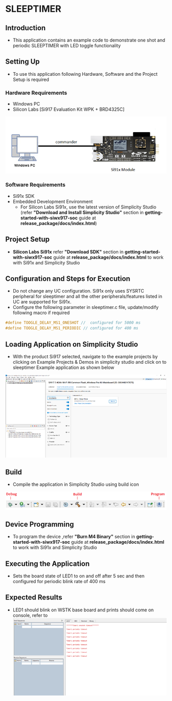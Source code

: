 # SLEEPTIMER

## Introduction

- This application contains an example code to demonstrate one shot and periodic SLEEPTIMER with LED toggle functionality

## Setting Up

- To use this application following Hardware, Software and the Project Setup is required

### Hardware Requirements

- Windows PC
- Silicon Labs [Si917 Evaluation Kit WPK + BRD4325C]

![Figure: Introduction](resources/readme/image515a.png)

### Software Requirements

- Si91x SDK
- Embedded Development Environment
  - For Silicon Labs Si91x, use the latest version of Simplicity Studio (refer **"Download and Install Simplicity Studio"** section in **getting-started-with-siwx917-soc** guide at **release_package/docs/index.html**)

## Project Setup

- **Silicon Labs Si91x** refer **"Download SDK"** section in **getting-started-with-siwx917-soc** guide at **release_package/docs/index.html** to work with Si91x and Simplicity Studio

## Configuration and Steps for Execution

- Do not change any UC configuration. Si91x only uses SYSRTC peripheral for sleeptimer and all the other peripherals/features listed in UC are supported for Si91x.
- Configure the following parameter in sleeptimer.c file, update/modify following macro if required

```C
#define TOOGLE_DELAY_MS1_ONESHOT //  configured for 5000 ms
#define TOOGLE_DELAY_MS1_PERIODIC // configured for 400 ms
```

## Loading Application on Simplicity Studio

- With the product Si917 selected, navigate to the example projects by clicking on Example Projects & Demos
  in simplicity studio and click on to sleeptimer Example application as shown below

![Figure: Selecting Example project](resources/readme/image515b.png)

## Build

- Compile the application in Simplicity Studio using build icon

![Figure: Build run and Debug](resources/readme/image515c.png)

## Device Programming

- To program the device ,refer **"Burn M4 Binary"** section in **getting-started-with-siwx917-soc** guide at **release_package/docs/index.html** to work with Si91x and Simplicity Studio

## Executing the Application

- Sets the board state of LED1 to on and off after 5 sec and then configured for periodic blink rate of 400 ms

## Expected Results

- LED1 should blink on WSTK base board and prints should come on console, refer to ![Figure: Introduction](resources/readme/image515d.png)
